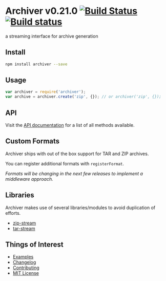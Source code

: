 # Archiver v0.21.0 [![Build Status](https://travis-ci.org/archiverjs/node-archiver.svg?branch=master)](https://travis-ci.org/archiverjs/node-archiver) [![Build status](https://ci.appveyor.com/api/projects/status/38kqu3yp159nodxe/branch/master?svg=true)](https://ci.appveyor.com/project/ctalkington/node-archiver/branch/master)

a streaming interface for archive generation

## Install

```bash
npm install archiver --save
```

## Usage

```js
var archiver = require('archiver');
var archive = archiver.create('zip', {}); // or archiver('zip', {});
```

## API

Visit the [API documentation](http://archiverjs.com/docs) for a list of all methods available.

## Custom Formats

Archiver ships with out of the box support for TAR and ZIP archives.

You can register additional formats with `registerFormat`.

_Formats will be changing in the next few releases to implement a middleware approach._

## Libraries

Archiver makes use of several libraries/modules to avoid duplication of efforts.

- [zip-stream](https://npmjs.org/package/zip-stream)
- [tar-stream](https://npmjs.org/package/tar-stream)

## Things of Interest

- [Examples](https://github.com/archiverjs/node-archiver/blob/master/examples)
- [Changelog](https://github.com/archiverjs/node-archiver/releases)
- [Contributing](https://github.com/archiverjs/node-archiver/blob/master/CONTRIBUTING.md)
- [MIT License](https://github.com/archiverjs/node-archiver/blob/master/LICENSE-MIT)